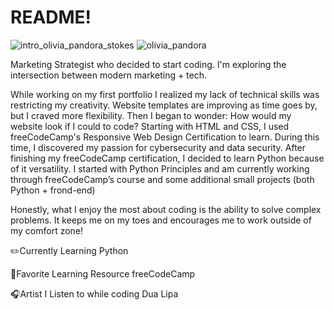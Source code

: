 # README!
![intro_olivia_pandora_stokes](https://github.com/user-attachments/assets/15cc59f4-1430-426c-9f84-372cdae4a238)
![olivia_pandora](https://github.com/user-attachments/assets/2aea88c7-2776-4095-a3ee-8a2435dbec62)


Marketing Strategist who decided to start coding. I'm exploring the intersection between modern marketing + tech.

While working on my first portfolio I realized my lack of technical skills was restricting my creativity. Website templates are improving as time goes by, but I craved more flexibility. Then I began to wonder: How would my website look if I could to code? Starting with HTML and CSS, I used freeCodeCamp's Responsive Web Design Certification to learn. During this time, I discovered my passion for cybersecurity and data security. After finishing my freeCodeCamp certification, I decided to learn Python because of it versatility.
I started with Python Principles and am currently working through freeCodeCamp’s course and some additional small projects (both Python + frond-end)

Honestly, what I enjoy the most about coding is the ability to solve complex problems. It keeps me on my toes and encourages me to work outside of my comfort zone!



✏️Currently Learning
Python

📒Favorite Learning Resource
freeCodeCamp

🎧Artist I Listen to while coding
Dua Lipa
